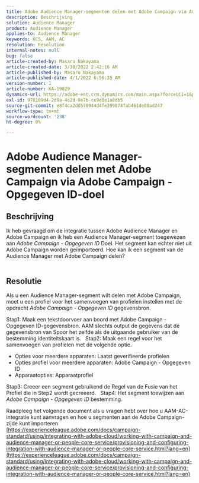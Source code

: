 ```yaml
---
title: Adobe Audience Manager-segmenten delen met Adobe Campaign via Adobe Campaign - Opgegeven ID-doel
description: Beschrijving
solution: Audience Manager
product: Audience Manager
applies-to: Audience Manager
keywords: KCS, AAM, AC
resolution: Resolution
internal-notes: null
bug: false
article-created-by: Masaru Nakayama
article-created-date: 3/30/2022 2:42:16 AM
article-published-by: Masaru Nakayama
article-published-date: 4/1/2022 6:56:35 AM
version-number: 1
article-number: KA-19029
dynamics-url: https://adobe-ent.crm.dynamics.com/main.aspx?forceUCI=1&pagetype=entityrecord&etn=knowledgearticle&id=4c9db0fe-d2af-ec11-9840-0022480bd623
exl-id: 978109d4-2d9a-4c2d-9e7b-ce9e0e1a0db5
source-git-commit: e8f4ca2dd578944d4fe399074fab461de88ad247
workflow-type: tm+mt
source-wordcount: '238'
ht-degree: 0%

---
```


# Adobe Audience Manager-segmenten delen met Adobe Campaign via Adobe Campaign - Opgegeven ID-doel

## Beschrijving

Ik heb gevraagd om de integratie tussen Adobe Audience Manager en Adobe Campaign en ik heb een Audience Manager-segment toegewezen aan *Adobe Campaign - Opgegeven ID* Doel. Het segment kan echter niet uit Adobe Campaign worden geïmporteerd. Hoe kan ik een segment van de Audience Manager met Adobe Campaign delen?
<br> 

## Resolutie


Als u een Audience Manager-segment wilt delen met Adobe Campaign, moet u een profiel voor het samenvoegen van profielen instellen met de opdracht *Adobe Campaign - Opgegeven ID* gegevensbron.

Stap1: Maak een tekstdoorvoer aan boord met Adobe Campaign - Opgegeven ID-gegevensbron.
AAM slechts output de gegevens dat de gegevensbron van Spoor het zelfde als de uitgaande gebruiker van de bestemming identiteitskaart is.
 
Stap2: Maak een regel voor het samenvoegen van profielen met de volgende optie.

- Opties voor meerdere apparaten: Laatst geverifieerde profielen
- Opties profiel voor meerdere apparaten: Adobe Campaign - Opgegeven ID
- Apparaatopties: Apparaatprofiel


Stap3: Creeer een segment gebruikend de Regel van de Fusie van het Profiel die in Step2 wordt gecreeerd.
 
Stap4: Het segment toewijzen aan *Adobe Campaign - Opgegeven ID* bestemming.

Raadpleeg het volgende document als u vragen hebt over hoe u AAM-AC-integratie kunt aanvragen en hoe u segmenten aan de Adobe Campaign-zijde kunt importeren
[https://experienceleague.adobe.com/docs/campaign-standard/using/integrating-with-adobe-cloud/working-with-campaign-and-audience-manager-or-people-core-service/provisioning-and-configuring-integration-with-audience-manager-or-people-core-service.html?lang=en](https://experienceleague.adobe.com/docs/campaign-standard/using/integrating-with-adobe-cloud/working-with-campaign-and-audience-manager-or-people-core-service/provisioning-and-configuring-integration-with-audience-manager-or-people-core-service.html?lang=en)

